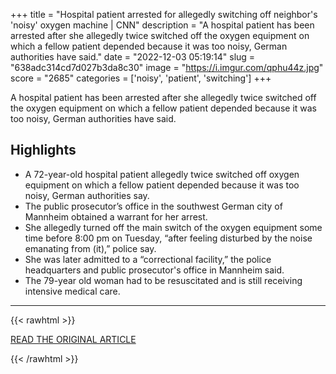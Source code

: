 +++
title = "Hospital patient arrested for allegedly switching off neighbor's 'noisy' oxygen machine | CNN"
description = "A hospital patient has been arrested after she allegedly twice switched off the oxygen equipment on which a fellow patient depended because it was too noisy, German authorities have said."
date = "2022-12-03 05:19:14"
slug = "638adc314cd7d027b3da8c30"
image = "https://i.imgur.com/qphu44z.jpg"
score = "2685"
categories = ['noisy', 'patient', 'switching']
+++

A hospital patient has been arrested after she allegedly twice switched off the oxygen equipment on which a fellow patient depended because it was too noisy, German authorities have said.

## Highlights

- A 72-year-old hospital patient allegedly twice switched off oxygen equipment on which a fellow patient depended because it was too noisy, German authorities say.
- The public prosecutor’s office in the southwest German city of Mannheim obtained a warrant for her arrest.
- She allegedly turned off the main switch of the oxygen equipment some time before 8:00 pm on Tuesday, “after feeling disturbed by the noise emanating from (it),” police say.
- She was later admitted to a “correctional facility,” the police headquarters and public prosecutor's office in Mannheim said.
- The 79-year old woman had to be resuscitated and is still receiving intensive medical care.

---

{{< rawhtml >}}
  <p class="article-category">
    <a target="_blank" href="https://www.cnn.com/2022/12/02/europe/woman-arrest-neighbor-oxygen-machine-scli-intl/index.html">READ THE ORIGINAL ARTICLE</a>
  </p>
{{< /rawhtml >}}
